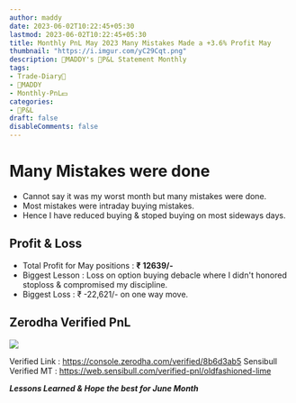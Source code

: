 ```yaml
---
author: maddy
date: 2023-06-02T10:22:45+05:30
lastmod: 2023-06-02T10:22:45+05:30
title: Monthly PnL May 2023 Many Mistakes Made a +3.6% Profit May
thumbnail: "https://i.imgur.com/yC29Cqt.png"
description: 🧔MADDY's 💸P&L Statement Monthly
tags:
- Trade-Diary📗
- 🧔MADDY
- Monthly-PnL💵 
categories: 
- 💸P&L
draft: false
disableComments: false
---
```

# Many Mistakes were done

- Cannot say it was my worst month but many mistakes were done.
- Most mistakes were intraday buying mistakes.
- Hence I have reduced buying & stoped buying on most sideways days.

## Profit & Loss

- Total Profit for May positions : **₹ 12639/-**
- Biggest Lesson : Loss on option buying debacle where I didn't honored stoploss & compromised my discipline.
- Biggest Loss : ₹ -22,621/- on one way move.

## Zerodha Verified PnL

![](https://i.imgur.com/yC29Cqt.png)

Verified Link : https://console.zerodha.com/verified/8b6d3ab5 
Sensibull Verified MT : https://web.sensibull.com/verified-pnl/oldfashioned-lime

***Lessons Learned & Hope the best for June Month***